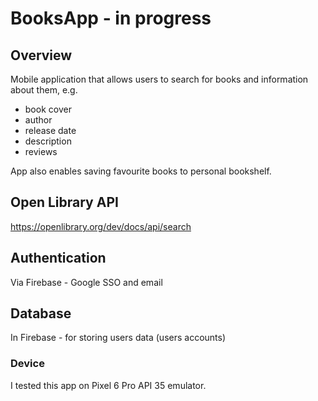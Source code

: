 # BooksApp - in progress

## Overview
Mobile application that allows users to search for books and information about them, e.g.
- book cover
- author
- release date
- description
- reviews

App also enables saving favourite books to personal bookshelf.

## Open Library API
https://openlibrary.org/dev/docs/api/search

## Authentication
Via Firebase - Google SSO and email

## Database
In Firebase - for storing users data (users accounts)

### Device
I tested this app on Pixel 6 Pro API 35 emulator.
